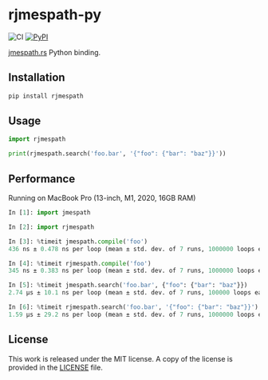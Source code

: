 # rjmespath-py

![CI](https://github.com/messense/rjmespath-py/workflows/CI/badge.svg)
[![PyPI](https://img.shields.io/pypi/v/rjmespath.svg)](https://pypi.org/project/rjieba)

[jmespath.rs](https://github.com/jmespath/jmespath.rs) Python binding.

## Installation

```bash
pip install rjmespath
```

## Usage

```python
import rjmespath

print(rjmespath.search('foo.bar', '{"foo": {"bar": "baz"}}'))
```

## Performance

Running on MacBook Pro (13-inch, M1, 2020, 16GB RAM)

```python
In [1]: import jmespath

In [2]: import rjmespath

In [3]: %timeit jmespath.compile('foo')
436 ns ± 0.478 ns per loop (mean ± std. dev. of 7 runs, 1000000 loops each)

In [4]: %timeit rjmespath.compile('foo')
345 ns ± 0.383 ns per loop (mean ± std. dev. of 7 runs, 1000000 loops each)

In [5]: %timeit jmespath.search('foo.bar', {"foo": {"bar": "baz"}})
2.74 µs ± 10.1 ns per loop (mean ± std. dev. of 7 runs, 100000 loops each)

In [6]: %timeit rjmespath.search('foo.bar', '{"foo": {"bar": "baz"}}')
1.59 µs ± 29.2 ns per loop (mean ± std. dev. of 7 runs, 1000000 loops each)
```

## License

This work is released under the MIT license. A copy of the license is provided in the [LICENSE](./LICENSE) file.
